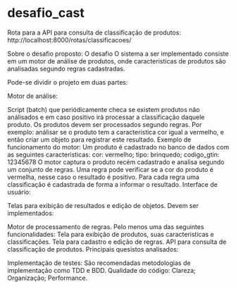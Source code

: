 # desafio_cast
Rota para a API para consulta de classificação de produtos: http://localhost:8000/rotas/classificacoes/




Sobre o desafio proposto:
O desafio
O sistema a ser implementado consiste em um motor de análise de produtos, onde caracteristicas de produtos são analisadas segundo regras cadastradas.

Pode-se dividir o projeto em duas partes:

Motor de análise:

Script (batch) que periódicamente checa se existem produtos não análisados e em caso positivo irá processar a classificação daquele produto.
Os produtos devem ser processados segundo regras. Por exemplo: análisar se o produto tem a caracteristica cor igual a vermelho, e então criar um objeto para registrar este resultado.
Exemplo de funcionamento do motor:
Um produto é cadastrado no banco de dados com as seguintes caracteristicas:
cor: vermelho;
tipo: brinquedo;
codigo_gtin: 12345678
O motor captura o produto recém cadastrado e analisa segundo um conjunto de regras.
Uma regra pode verificar se a cor do produto é vermelha, nesse caso o resultado é positivo.
Para cada regra uma classificação é cadastrada de forma a informar o resultado.
Interface de usuário:

Telas para exibição de resultados e edição de objetos.
Devem ser implementados:

Motor de processamento de regras.
Pelo menos uma das seguintes funcionalidades:
Tela para exibição de produtos, suas caracteristicas e classificações.
Tela para cadastro e edição de regras.
API para consulta de classificação de produtos.
Principais quesistos analisados:

Implementação de testes:
São recomendadas metodologias de implementação como TDD e BDD.
Qualidade do código:
Clareza;
Organização;
Performance.
